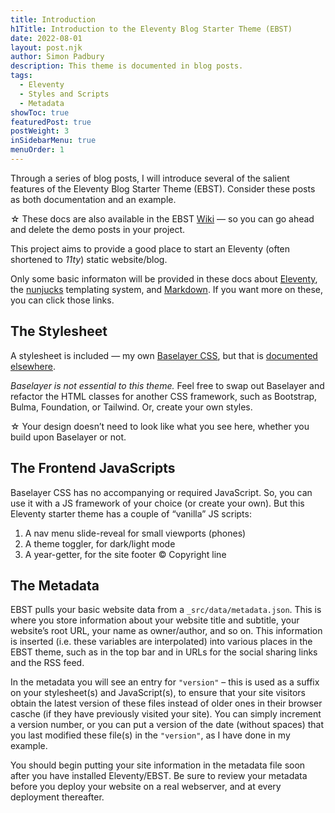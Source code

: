 ```yaml
---
title: Introduction
h1Title: Introduction to the Eleventy Blog Starter Theme (EBST)
date: 2022-08-01
layout: post.njk
author: Simon Padbury
description: This theme is documented in blog posts.
tags:
  - Eleventy
  - Styles and Scripts
  - Metadata
showToc: true
featuredPost: true
postWeight: 3
inSidebarMenu: true
menuOrder: 1
---
```


Through a series of blog posts, I will introduce several of the salient features of the Eleventy Blog Starter Theme (EBST). Consider these posts as both documentation and an example.

<div class="popout message-info mt2 bt3 r3 bblue b400 p2 flex bggray bg100">
<span class="h1 m0 pr1">&star;</span>
<span>These docs are also available in the EBST <a href="https://github.com/SimonPadbury/eleventy-blog-starter-theme/wiki">Wiki</a> — so you can go ahead and delete the demo posts in your project.</span>
</div>

This project aims to provide a good place to start an Eleventy (often shortened to _11ty_) static website/blog.

Only some basic informaton will be provided in these docs about [Eleventy](https://www.11ty.dev), the [nunjucks](https://mozilla.github.io/nunjucks/) templating system, and [Markdown](https://www.markdownguide.org). If you want more on these, you can click those links.

## The Stylesheet

A stylesheet is included — my own [Baselayer CSS](https://github.com/SimonPadbury/baselayer), but that is [documented elsewhere](https://simonpadbury.github.io/baselayer/).

_Baselayer is not essential to this theme._ Feel free to swap out Baselayer and refactor the HTML classes for another CSS framework, such as Bootstrap, Bulma, Foundation, or Tailwind. Or, create your own styles.

<div class="popout message-info mt2 bt3 r3 bblue b400 p2 flex bggray bg100">
<span class="h1 m0 pr1">&star;</span>
<span>Your design doesn’t need to look like what you see here, whether you build upon Baselayer or not.</span>
</div>

## The Frontend JavaScripts

Baselayer CSS has no accompanying or required JavaScript. So, you can use it with a JS framework of your choice (or create your own). But this Eleventy starter theme has a couple of “vanilla” JS scripts:

1. A nav menu slide-reveal for small viewports (phones)
2. A theme toggler, for dark/light mode
3. A year-getter, for the site footer © Copyright line

## The Metadata

EBST pulls your basic website data from a `_src/data/metadata.json`. This is where you store information about your website title and subtitle, your website’s root URL, your name as owner/author, and so on. This information is inserted (i.e. these variables are interpolated) into various places in the EBST theme, such as in the top bar and in URLs for the social sharing links and the RSS feed.

In the metadata you will see an entry for `"version"` – this is used as a suffix on your stylesheet(s) and JavaScript(s), to ensure that your site visitors obtain the latest version of these files instead of older ones in their browser casche (if they have previously visited your site). You can simply increment a version number, or you can put a version of the date (without spaces) that you last modified these file(s) in the `"version"`, as I have done in my example.

You should begin putting your site information in the metadata file soon after you have installed Eleventy/EBST. Be sure to review your metadata before you deploy your website on a real webserver, and at every deployment thereafter.
